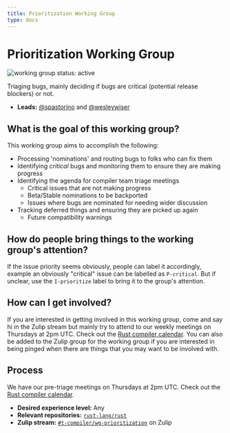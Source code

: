 ```yaml
---
title: Prioritization Working Group
type: docs
---
```


# Prioritization Working Group
![working group status: active][status]

 Triaging bugs, mainly deciding if bugs are critical (potential release blockers) or not.

- **Leads:**  [@spastorino][spastorino] and [@wesleywiser][wesleywiser]

[status]: https://img.shields.io/badge/status-active-brightgreen.svg?style=for-the-badge
[spastorino]: https://github.com/spastorino
[wesleywiser]: https://github.com/wesleywiser

## What is the goal of this working group?

This working group aims to accomplish the following:

- Processing 'nominations' and routing bugs to folks who can fix them
- Identifying *critical* bugs and monitoring them to ensure they are
  making progress
- Identifying the agenda for compiler team triage meetings
  - Critical issues that are not making progress
  - Beta/Stable nominations to be backported
  - Issues where bugs are nominated for needing wider discussion
- Tracking deferred things and ensuring they are picked up again
  - Future compatibility warnings

## How do people bring things to the working group's attention?

If the issue priority seems obviously, people can label it accordingly, 
example an obviously "critical" issue can be labelled as
`P-critical`. But if unclear, use the `I-prioritize` label to
bring it to the group's attention.

## How can I get involved?

If you are interested in getting involved in this working group, come
and say hi in the Zulip stream but mainly try to attend to our weekly meetings
on Thursdays at 2pm UTC. Check out the [Rust compiler
calendar](https://rust-lang.github.io/compiler-team/#meeting-calendar).
You can also be added to the Zulip group for the working group if you
are interested in being pinged when there are things that you may want
to be involved with.

## Process

We have our pre-triage meetings on Thursdays at 2pm UTC. Check out the
[Rust compiler
calendar](https://rust-lang.github.io/compiler-team/#meeting-calendar).

- **Desired experience level:** Any
- **Relevant repositories:** [`rust-lang/rust`][rust-repo]
- **Zulip stream:** [`#t-compiler/wg-prioritization`][zulip] on Zulip

[rust-repo]: https://github.com/rust-lang/rust
[zulip]: https://rust-lang.zulipchat.com/#narrow/stream/227806-t-compiler.2Fwg-prioritization
